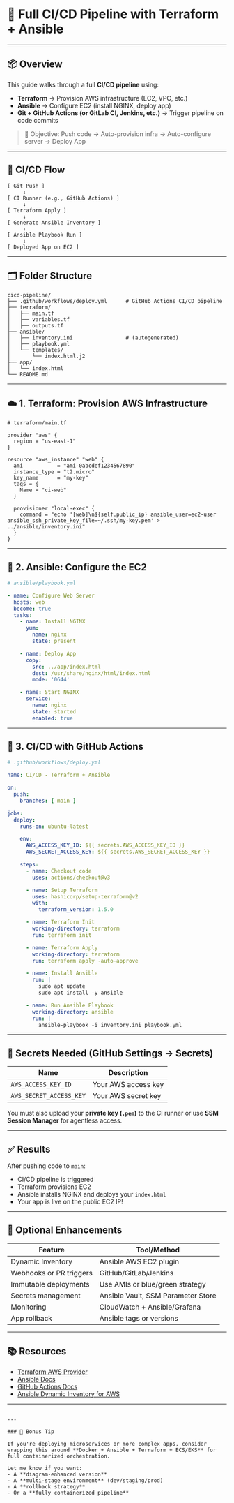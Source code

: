 # 🚀 Full CI/CD Pipeline with Terraform + Ansible

---

## 📦 Overview

This guide walks through a full **CI/CD pipeline** using:

- **Terraform** → Provision AWS infrastructure (EC2, VPC, etc.)
- **Ansible** → Configure EC2 (install NGINX, deploy app)
- **Git + GitHub Actions (or GitLab CI, Jenkins, etc.)** → Trigger pipeline on code commits

> 🧩 Objective: Push code → Auto-provision infra → Auto-configure server → Deploy App

---

## 🔁 CI/CD Flow

```plaintext
[ Git Push ]
     ↓
[ CI Runner (e.g., GitHub Actions) ]
     ↓
[ Terraform Apply ]
     ↓
[ Generate Ansible Inventory ]
     ↓
[ Ansible Playbook Run ]
     ↓
[ Deployed App on EC2 ]
```

---

## 🗂️ Folder Structure

```plaintext
cicd-pipeline/
├── .github/workflows/deploy.yml      # GitHub Actions CI/CD pipeline
├── terraform/
│   ├── main.tf
│   ├── variables.tf
│   ├── outputs.tf
├── ansible/
│   ├── inventory.ini                 # (autogenerated)
│   ├── playbook.yml
│   └── templates/
│       └── index.html.j2
├── app/
│   └── index.html
└── README.md
```

---

## ☁️ 1. Terraform: Provision AWS Infrastructure

```hcl
# terraform/main.tf

provider "aws" {
  region = "us-east-1"
}

resource "aws_instance" "web" {
  ami           = "ami-0abcdef1234567890"
  instance_type = "t2.micro"
  key_name      = "my-key"
  tags = {
    Name = "ci-web"
  }

  provisioner "local-exec" {
    command = "echo '[web]\n${self.public_ip} ansible_user=ec2-user ansible_ssh_private_key_file=~/.ssh/my-key.pem' > ../ansible/inventory.ini"
  }
}
```

---

## 🔧 2. Ansible: Configure the EC2

```yaml
# ansible/playbook.yml

- name: Configure Web Server
  hosts: web
  become: true
  tasks:
    - name: Install NGINX
      yum:
        name: nginx
        state: present

    - name: Deploy App
      copy:
        src: ../app/index.html
        dest: /usr/share/nginx/html/index.html
        mode: '0644'

    - name: Start NGINX
      service:
        name: nginx
        state: started
        enabled: true
```

---

## 🤖 3. CI/CD with GitHub Actions

```yaml
# .github/workflows/deploy.yml

name: CI/CD - Terraform + Ansible

on:
  push:
    branches: [ main ]

jobs:
  deploy:
    runs-on: ubuntu-latest

    env:
      AWS_ACCESS_KEY_ID: ${{ secrets.AWS_ACCESS_KEY_ID }}
      AWS_SECRET_ACCESS_KEY: ${{ secrets.AWS_SECRET_ACCESS_KEY }}

    steps:
      - name: Checkout code
        uses: actions/checkout@v3

      - name: Setup Terraform
        uses: hashicorp/setup-terraform@v2
        with:
          terraform_version: 1.5.0

      - name: Terraform Init
        working-directory: terraform
        run: terraform init

      - name: Terraform Apply
        working-directory: terraform
        run: terraform apply -auto-approve

      - name: Install Ansible
        run: |
          sudo apt update
          sudo apt install -y ansible

      - name: Run Ansible Playbook
        working-directory: ansible
        run: |
          ansible-playbook -i inventory.ini playbook.yml
```

---

## 🔐 Secrets Needed (GitHub Settings → Secrets)

| Name                  | Description                        |
|-----------------------|------------------------------------|
| `AWS_ACCESS_KEY_ID`   | Your AWS access key                |
| `AWS_SECRET_ACCESS_KEY` | Your AWS secret key             |

You must also upload your **private key (`.pem`)** to the CI runner or use **SSM Session Manager** for agentless access.

---

## ✅ Results

After pushing code to `main`:
- CI/CD pipeline is triggered
- Terraform provisions EC2
- Ansible installs NGINX and deploys your `index.html`
- Your app is live on the public EC2 IP!

---

## 🧪 Optional Enhancements

| Feature                       | Tool/Method                       |
|-------------------------------|------------------------------------|
| Dynamic Inventory             | Ansible AWS EC2 plugin            |
| Webhooks or PR triggers       | GitHub/GitLab/Jenkins             |
| Immutable deployments         | Use AMIs or blue/green strategy   |
| Secrets management            | Ansible Vault, SSM Parameter Store|
| Monitoring                    | CloudWatch + Ansible/Grafana      |
| App rollback                  | Ansible tags or versions          |

---

## 📚 Resources

- [Terraform AWS Provider](https://registry.terraform.io/providers/hashicorp/aws/latest)
- [Ansible Docs](https://docs.ansible.com/)
- [GitHub Actions Docs](https://docs.github.com/en/actions)
- [Ansible Dynamic Inventory for AWS](https://docs.ansible.com/ansible/latest/plugins/inventory/aws_ec2.html)

---
```

---

### 🧰 Bonus Tip

If you're deploying microservices or more complex apps, consider wrapping this around **Docker + Ansible + Terraform + ECS/EKS** for full containerized orchestration.

Let me know if you want:
- A **diagram-enhanced version**
- A **multi-stage environment** (dev/staging/prod)
- A **rollback strategy**
- Or a **fully containerized pipeline**

